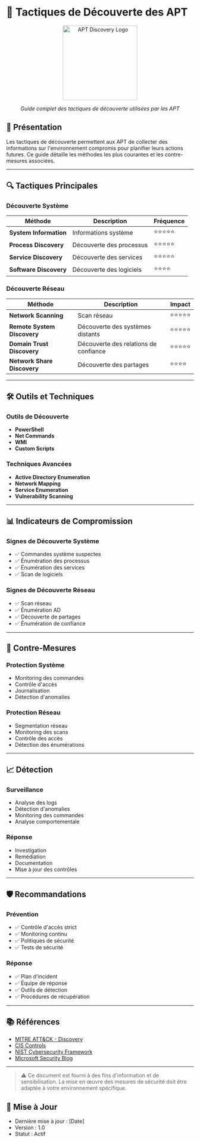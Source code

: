 # 🎯 Tactiques de Découverte des APT

<div align="center">
  <img src="../../assets/logos/apt-discovery-logo.png" alt="APT Discovery Logo" width="200"/>
  <br>
  <p><em>Guide complet des tactiques de découverte utilisées par les APT</em></p>
</div>

## 🧠 Présentation

Les tactiques de découverte permettent aux APT de collecter des informations sur l'environnement compromis pour planifier leurs actions futures. Ce guide détaille les méthodes les plus courantes et les contre-mesures associées.

---

## 🔍 Tactiques Principales

### Découverte Système
| Méthode | Description | Fréquence |
|---------|-------------|-----------|
| **System Information** | Informations système | ⭐⭐⭐⭐⭐ |
| **Process Discovery** | Découverte des processus | ⭐⭐⭐⭐⭐ |
| **Service Discovery** | Découverte des services | ⭐⭐⭐⭐⭐ |
| **Software Discovery** | Découverte des logiciels | ⭐⭐⭐⭐ |

### Découverte Réseau
| Méthode | Description | Impact |
|---------|-------------|--------|
| **Network Scanning** | Scan réseau | ⭐⭐⭐⭐⭐ |
| **Remote System Discovery** | Découverte des systèmes distants | ⭐⭐⭐⭐⭐ |
| **Domain Trust Discovery** | Découverte des relations de confiance | ⭐⭐⭐⭐⭐ |
| **Network Share Discovery** | Découverte des partages | ⭐⭐⭐⭐ |

---

## 🛠️ Outils et Techniques

### Outils de Découverte
- **PowerShell**
- **Net Commands**
- **WMI**
- **Custom Scripts**

### Techniques Avancées
- **Active Directory Enumeration**
- **Network Mapping**
- **Service Enumeration**
- **Vulnerability Scanning**

---

## 📊 Indicateurs de Compromission

### Signes de Découverte Système
- ✅ Commandes système suspectes
- ✅ Énumération des processus
- ✅ Énumération des services
- ✅ Scan de logiciels

### Signes de Découverte Réseau
- ✅ Scan réseau
- ✅ Énumération AD
- ✅ Découverte de partages
- ✅ Énumération de confiance

---

## 🎯 Contre-Mesures

### Protection Système
- Monitoring des commandes
- Contrôle d'accès
- Journalisation
- Détection d'anomalies

### Protection Réseau
- Segmentation réseau
- Monitoring des scans
- Contrôle des accès
- Détection des énumérations

---

## 📈 Détection

### Surveillance
- Analyse des logs
- Détection d'anomalies
- Monitoring des commandes
- Analyse comportementale

### Réponse
- Investigation
- Remédiation
- Documentation
- Mise à jour des contrôles

---

## 🛡️ Recommandations

### Prévention
- ✅ Contrôle d'accès strict
- ✅ Monitoring continu
- ✅ Politiques de sécurité
- ✅ Tests de sécurité

### Réponse
- ✅ Plan d'incident
- ✅ Équipe de réponse
- ✅ Outils de détection
- ✅ Procédures de récupération

---

## 📚 Références

- [MITRE ATT&CK - Discovery](https://attack.mitre.org/tactics/TA0007/)
- [CIS Controls](https://www.cisecurity.org/controls/)
- [NIST Cybersecurity Framework](https://www.nist.gov/cyberframework)
- [Microsoft Security Blog](https://www.microsoft.com/security/blog/)

---

> ⚠️ Ce document est fourni à des fins d'information et de sensibilisation. La mise en œuvre des mesures de sécurité doit être adaptée à votre environnement spécifique.

## 📅 Mise à Jour
- Dernière mise à jour : [Date]
- Version : 1.0
- Statut : Actif 